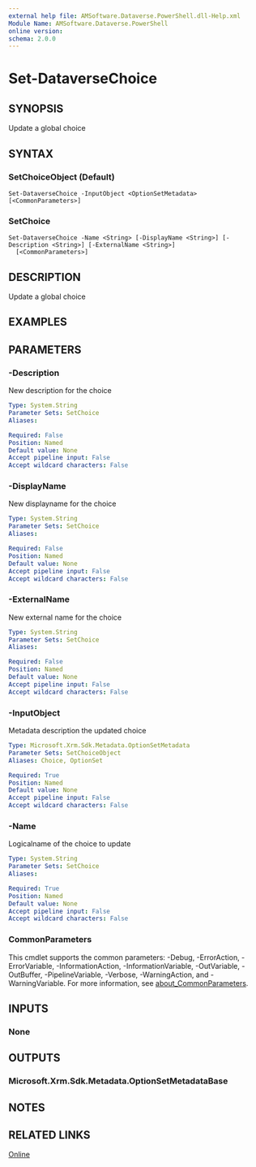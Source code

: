 ```yaml
---
external help file: AMSoftware.Dataverse.PowerShell.dll-Help.xml
Module Name: AMSoftware.Dataverse.PowerShell
online version:
schema: 2.0.0
---
```


# Set-DataverseChoice

## SYNOPSIS
Update a global choice

## SYNTAX

### SetChoiceObject (Default)
```
Set-DataverseChoice -InputObject <OptionSetMetadata>  [<CommonParameters>]
```

### SetChoice
```
Set-DataverseChoice -Name <String> [-DisplayName <String>] [-Description <String>] [-ExternalName <String>]
  [<CommonParameters>]
```

## DESCRIPTION
Update a global choice

## EXAMPLES

## PARAMETERS

### -Description
New description for the choice

```yaml
Type: System.String
Parameter Sets: SetChoice
Aliases:

Required: False
Position: Named
Default value: None
Accept pipeline input: False
Accept wildcard characters: False
```

### -DisplayName
New displayname for the choice

```yaml
Type: System.String
Parameter Sets: SetChoice
Aliases:

Required: False
Position: Named
Default value: None
Accept pipeline input: False
Accept wildcard characters: False
```

### -ExternalName
New external name for the choice

```yaml
Type: System.String
Parameter Sets: SetChoice
Aliases:

Required: False
Position: Named
Default value: None
Accept pipeline input: False
Accept wildcard characters: False
```

### -InputObject
Metadata description the updated choice

```yaml
Type: Microsoft.Xrm.Sdk.Metadata.OptionSetMetadata
Parameter Sets: SetChoiceObject
Aliases: Choice, OptionSet

Required: True
Position: Named
Default value: None
Accept pipeline input: False
Accept wildcard characters: False
```

### -Name
Logicalname of the choice to update

```yaml
Type: System.String
Parameter Sets: SetChoice
Aliases:

Required: True
Position: Named
Default value: None
Accept pipeline input: False
Accept wildcard characters: False
```

### CommonParameters
This cmdlet supports the common parameters: -Debug, -ErrorAction, -ErrorVariable, -InformationAction, -InformationVariable, -OutVariable, -OutBuffer, -PipelineVariable, -Verbose, -WarningAction, and -WarningVariable. For more information, see [about_CommonParameters](http://go.microsoft.com/fwlink/?LinkID=113216).

## INPUTS

### None
## OUTPUTS

### Microsoft.Xrm.Sdk.Metadata.OptionSetMetadataBase
## NOTES

## RELATED LINKS

[Online](https://github.com/AMSoftwareNL/DataversePowershell/blob/main/docs/Set-DataverseChoice.md)



